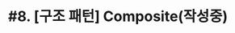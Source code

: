---
layout: single
title: "#8. [구조 패턴]  Composite(작성중)"
categories: "pattern"
tag: ["디자인 패턴", "구조 패턴"]
author_profile: false
sidebar: 
    nav: "docs"
---